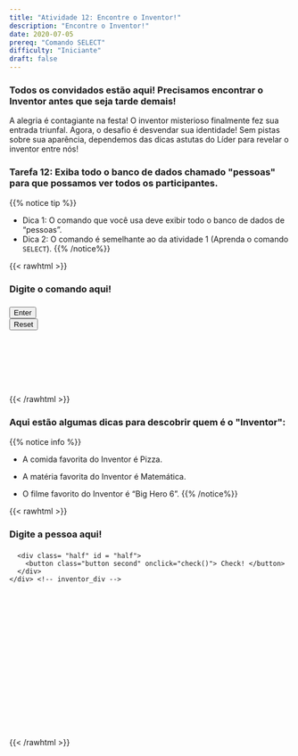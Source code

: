 ```yaml
---
title: "Atividade 12: Encontre o Inventor!"
description: "Encontre o Inventor!"
date: 2020-07-05
prereq: "Comando SELECT"
difficulty: "Iniciante"
draft: false
---
```

<!-- Links para javascript e CSS necessários para lógica suspensa -->
<link rel="stylesheet" href="../default/_default.css" type="text/css"></link>
<link rel="stylesheet" href="../default/_type.css" type="text/css"></link>
<script type="text/javascript" src="../default/_default.js"></script>
<script type="text/javascript" src="../default/_type.js"></script>
<script type="text/javascript" src="../default/alasql.js"></script>
<script type="text/javascript" src="../default/db.js"></script>
<link rel="stylesheet" href="_activity12.css" type="text/css"></link>
<script type="text/javascript" src="_activity12.js"></script>

### Todos os convidados estão aqui! Precisamos encontrar o Inventor antes que seja tarde demais!

A alegria é contagiante na festa! O inventor misterioso finalmente fez sua entrada triunfal. Agora, o desafio é desvendar sua identidade! Sem pistas sobre sua aparência, dependemos das dicas astutas do Líder para revelar o inventor entre nós!

### Tarefa 12: Exiba todo o banco de dados chamado "pessoas" para que possamos ver todos os participantes.
{{% notice tip %}}
* Dica 1: O comando que você usa deve exibir todo o banco de dados de “pessoas”.
* Dica 2: O comando é semelhante ao da atividade 1 (Aprenda o comando `SELECT`).
{{% /notice%}}

{{< rawhtml >}}
<div class="content_scaler">
  <div class="terminal_div" id="terminal_div">
    <div class = "outer">
      <h3 id = "commands" contenteditable="true" onclick="placeholder()">Digite o comando aqui!</h3>
    </div>
    <div class = "prev">
        <h3 id = "prev"></h3>
      </div>
    <div style="clear: both;"></div> 
    <button class="button button1" onclick="sql()"> Enter </button>
    <div style="clear: both;"></div> 
      <button class = "button reset" onclick="reset()">Reset</button>
  </div> <!-- terminal_div -->
</div> <!-- content_scaler -->
<div style="clear: both;"></div> 
<h1 class="error" id="sqlcommand" style="visibility:hidden"><strong>ERRO ENTRADA INVÁLIDA</strong></h1>
<table id="table">
	<tr></tr>
</table>
<h3 id="story"></h3>
{{< /rawhtml >}}

### Aqui estão algumas dicas para descobrir quem é o "Inventor":
{{% notice info %}}
* A comida favorita do Inventor é Pizza.

* A matéria favorita do Inventor é Matemática.

* O filme favorito do Inventor é “Big Hero 6”.
{{% /notice%}}

{{< rawhtml >}}
<div style="max-width:600px">
  <div class="content_scaler">
    <div class = "inventor_div" id="inventor_div">
      <div class = "box_half" id = "box_half">
        <div class = "text_box">
          <h3 id = "person" contenteditable="true" onclick="document.getElementById('person').innerHTML = ''">Digite a pessoa aqui!<h3>
        </div>
      </div>
      
      <div class= "half" id = "half">
        <button class="button second" onclick="check()"> Check! </button>
      </div>
    </div> <!-- inventor_div -->
  </div> <!-- content_scaler -->
</div>

<h4 id="answer"></h4>
<img id = "plot">

<!-- Mostrar enredo e certificado após encontrar o inventor -->
<div class="resume_plot" id="resume_plot" style="visibility:hidden">
  <div class="alert">
    <span id="check">&#10003;</span>
    Você completou a tarefa!
  </div>
  
  <h2> Você salvou o planeta da diversão! </h2>
  <p> O Planeta da Diversão agora está protegido dos invasores graças a você! Você encontrou os Totens Lendários da Diversão perdidos e os devolveu ao seu devido lugar
      e salvou os cidadãos do perigo! Os habitantes nunca esquecerão o seu ato de bondade! Parabéns cadete espacial! Você salvou com sucesso o Planeta da Diversão!
      <br><br>Clique no botão "Download" abaixo para receber seu certificado honorário!
  </p>
  
  <!--Botão de download -->
  <form method="get" action="assets/Certificate.pdf" target="_blank">
    <button type="submit" id="download">Download</button>
  </form> 

</div>

{{< /rawhtml >}}
